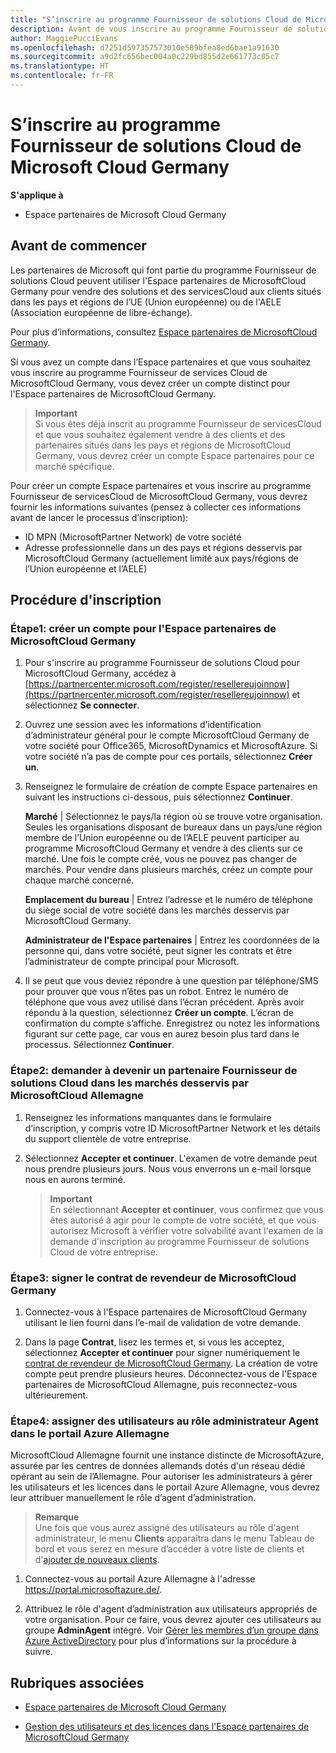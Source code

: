 ```yaml
---
title: "S’inscrire au programme Fournisseur de solutions Cloud de MicrosoftCloud Germany | Espace partenaires de Microsoft Cloud Germany"
description: Avant de vous inscrire au programme Fournisseur de solutionsCloud de Microsoft Cloud Germany, prenez connaissance des conditions requises.
author: MaggiePucciEvans
ms.openlocfilehash: d7251d597357573010e589bfea8ed6bae1a91630
ms.sourcegitcommit: a9d2fc656bec004a0c229bd855d2e661773c05c7
ms.translationtype: HT
ms.contentlocale: fr-FR
---
```

# <a name="enroll-in-the-cloud-solution-provider-program-for-microsoft-cloud-germany"></a>S’inscrire au programme Fournisseur de solutions Cloud de Microsoft Cloud Germany

**S'applique à**

-  Espace partenaires de Microsoft Cloud Germany

## <a name="before-you-begin"></a>Avant de commencer

Les partenaires de Microsoft qui font partie du programme Fournisseur de solutions Cloud peuvent utiliser l'Espace partenaires de MicrosoftCloud Germany pour vendre des solutions et des servicesCloud aux clients situés dans les pays et régions de l’UE (Union européenne) ou de l'AELE (Association européenne de libre-échange).

Pour plus d’informations, consultez [Espace partenaires de MicrosoftCloud Germany](partner-center-for-microsoft-cloud-germany.md).

Si vous avez un compte dans l’Espace partenaires et que vous souhaitez vous inscrire au programme Fournisseur de services Cloud de MicrosoftCloud Germany, vous devez créer un compte distinct pour l'Espace partenaires de MicrosoftCloud Germany.

>**Important**<br>
Si vous êtes déjà inscrit au programme Fournisseur de servicesCloud et que vous souhaitez également vendre à des clients et des partenaires situés dans les pays et régions de MicrosoftCloud Germany, vous devrez créer un compte Espace partenaires pour ce marché spécifique.  

Pour créer un compte Espace partenaires et vous inscrire au programme Fournisseur de servicesCloud de MicrosoftCloud Germany, vous devrez fournir les informations suivantes (pensez à collecter ces informations avant de lancer le processus d’inscription):

-  ID MPN (MicrosoftPartner Network) de votre société 
-  Adresse professionnelle dans un des pays et régions desservis par MicrosoftCloud Germany (actuellement limité aux pays/régions de l’Union européenne et l’AELE) 

## <a name="how-to-enroll"></a>Procédure d'inscription 

### <a name="step-1---create-an-account-for-partner-center-for-microsoft-cloud-germany"></a>Étape1: créer un compte pour l'Espace partenaires de MicrosoftCloud Germany 

1.  Pour s'inscrire au programme Fournisseur de solutions Cloud pour MicrosoftCloud Germany, accédez à [https://partnercenter.microsoft.com/register/resellereujoinnow](https://partnercenter.microsoft.com/register/resellereujoinnow) et sélectionnez **Se connecter**. 

2.  Ouvrez une session avec les informations d’identification d’administrateur général pour le compte MicrosoftCloud Germany de votre société pour Office365, MicrosoftDynamics et MicrosoftAzure. Si votre société n’a pas de compte pour ces portails, sélectionnez **Créer un**.

3.  Renseignez le formulaire de création de compte Espace partenaires en suivant les instructions ci-dessous, puis sélectionnez **Continuer**.   

    **Marché** | Sélectionnez le pays/la région où se trouve votre organisation. Seules les organisations disposant de bureaux dans un pays/une région membre de l’Union européenne ou de l’AELE peuvent participer au programme MicrosoftCloud Germany et vendre à des clients sur ce marché. Une fois le compte créé, vous ne pouvez pas changer de marchés. Pour vendre dans plusieurs marchés, créez un compte pour chaque marché concerné.

    **Emplacement du bureau** | Entrez l’adresse et le numéro de téléphone du siège social de votre société dans les marchés desservis par MicrosoftCloud Germany.

    **Administrateur de l'Espace partenaires** | Entrez les coordonnées de la personne qui, dans votre société, peut signer les contrats et être l’administrateur de compte principal pour Microsoft. 

4.  Il se peut que vous deviez répondre à une question par téléphone/SMS pour prouver que vous n’êtes pas un robot. Entrez le numéro de téléphone que vous avez utilisé dans l’écran précédent. Après avoir répondu à la question, sélectionnez **Créer un compte**. L’écran de confirmation du compte s’affiche. Enregistrez ou notez les informations figurant sur cette page, car vous en aurez besoin plus tard dans le processus. Sélectionnez **Continuer**.

### <a name="step-2---apply-to-become-a-cloud-solution-provider-partner-in-markets-served-by-microsoft-cloud-germany"></a>Étape2: demander à devenir un partenaire Fournisseur de solutions Cloud dans les marchés desservis par MicrosoftCloud Allemagne 

1.  Renseignez les informations manquantes dans le formulaire d’inscription, y compris votre ID MicrosoftPartner Network et les détails du support clientèle de votre entreprise. 

2.  Sélectionnez **Accepter et continuer**. L'examen de votre demande peut nous prendre plusieurs jours. Nous vous enverrons un e-mail lorsque nous en aurons terminé.

    >**Important**<br>
    En sélectionnant **Accepter et continuer**, vous confirmez que vous êtes autorisé à agir pour le compte de votre société, et que vous autorisez Microsoft à vérifier votre solvabilité avant l'examen de la demande d'inscription au programme Fournisseur de solutions Cloud de votre entreprise.

### <a name="step-3---sign-the-reseller-agreement-for-microsoft-cloud-germany"></a>Étape3: signer le contrat de revendeur de MicrosoftCloud Germany 

1. Connectez-vous à l'Espace partenaires de MicrosoftCloud Germany utilisant le lien fourni dans l’e-mail de validation de votre demande. 

2. Dans la page **Contrat**, lisez les termes et, si vous les acceptez, sélectionnez **Accepter et continuer** pour signer numériquement le [contrat de revendeur de MicrosoftCloud Germany](https://go.microsoft.com/fwlink/p/?linkid=831385). La création de votre compte peut prendre plusieurs heures. Déconnectez-vous de l'Espace partenaires de MicrosoftCloud Allemagne, puis reconnectez-vous ultérieurement.

### <a name="step-4---assign-users-to-the-admin-agent-role-in-the-azure-germany-portal"></a>Étape4: assigner des utilisateurs au rôle administrateur Agent dans le portail Azure Allemagne 

MicrosoftCloud Allemagne fournit une instance distincte de MicrosoftAzure, assurée par les centres de données allemands dotés d'un réseau dédié opérant au sein de l’Allemagne. Pour autoriser les administrateurs à gérer les utilisateurs et les licences dans le portail Azure Allemagne, vous devrez leur attribuer manuellement le rôle d’agent d’administration.

>**Remarque**<br>
Une fois que vous aurez assigné des utilisateurs au rôle d'agent administrateur, le menu **Clients** apparaîtra dans le menu Tableau de bord et vous serez en mesure d’accéder à votre liste de clients et d'[ajouter de nouveaux clients](add-a-new-customer.md).   

1.  Connectez-vous au portail Azure Allemagne à l'adresse https://portal.microsoftazure.de/.

2.  Attribuez le rôle d'agent d’administration aux utilisateurs appropriés de votre organisation. Pour ce faire, vous devrez ajouter ces utilisateurs au groupe **AdminAgent** intégré. Voir [Gérer les membres d’un groupe dans Azure ActiveDirectory](https://docs.microsoft.com/azure/active-directory/active-directory-groups-members-azure-portal) pour plus d’informations sur la procédure à suivre.
 

## <a name="related-topics"></a>Rubriques associées

-  [Espace partenaires de Microsoft Cloud Germany](partner-center-for-microsoft-cloud-germany.md)

-  [Gestion des utilisateurs et des licences dans l'Espace partenaires de MicrosoftCloud Germany](user-management-in-partner-center-for-microsoft-cloud-germany.md)


